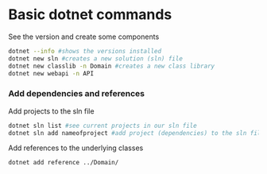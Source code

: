 # Basic dotnet commands
See the version and create some components
```sh
dotnet --info #shows the versions installed
dotnet new sln #creates a new solution (sln) file
dotnet new classlib -n Domain #creates a new class library
dotnet new webapi -n API
```
### Add dependencies and references
Add projects to the sln file
```sh
dotnet sln list #see current projects in our sln file
dotnet sln add nameofproject #add project (dependencies) to the sln file
```
Add references to the underlying classes
```sh
dotnet add reference ../Domain/ 
```


